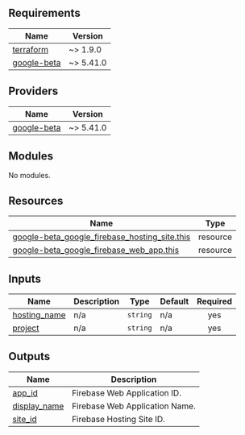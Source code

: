 <!-- BEGIN_TF_DOCS -->
## Requirements

| Name | Version |
|------|---------|
| <a name="requirement_terraform"></a> [terraform](#requirement\_terraform) | ~> 1.9.0 |
| <a name="requirement_google-beta"></a> [google-beta](#requirement\_google-beta) | ~> 5.41.0 |

## Providers

| Name | Version |
|------|---------|
| <a name="provider_google-beta"></a> [google-beta](#provider\_google-beta) | ~> 5.41.0 |

## Modules

No modules.

## Resources

| Name | Type |
|------|------|
| [google-beta_google_firebase_hosting_site.this](https://registry.terraform.io/providers/hashicorp/google-beta/latest/docs/resources/google_firebase_hosting_site) | resource |
| [google-beta_google_firebase_web_app.this](https://registry.terraform.io/providers/hashicorp/google-beta/latest/docs/resources/google_firebase_web_app) | resource |

## Inputs

| Name | Description | Type | Default | Required |
|------|-------------|------|---------|:--------:|
| <a name="input_hosting_name"></a> [hosting\_name](#input\_hosting\_name) | n/a | `string` | n/a | yes |
| <a name="input_project"></a> [project](#input\_project) | n/a | `string` | n/a | yes |

## Outputs

| Name | Description |
|------|-------------|
| <a name="output_app_id"></a> [app\_id](#output\_app\_id) | Firebase Web Application ID. |
| <a name="output_display_name"></a> [display\_name](#output\_display\_name) | Firebase Web Application Name. |
| <a name="output_site_id"></a> [site\_id](#output\_site\_id) | Firebase Hosting Site ID. |
<!-- END_TF_DOCS -->